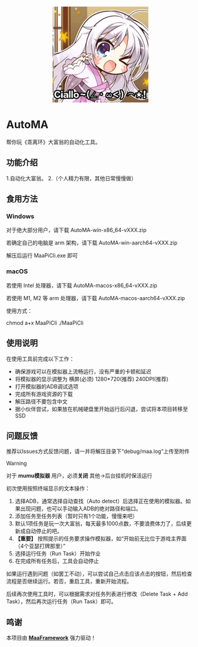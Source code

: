<!-- markdownlint-disable MD033 MD041 -->
<p align="center">
  <img alt="LOGO" src="https://github.com/MakoCoreleone/AutoMA/blob/main/Ciallo.png" width="256" height="256" />
</p>



# AutoMA
帮你玩《乖离环》大富翁的自动化工具。

## 功能介绍

1.自动化大富翁。
2.（个人精力有限，其他日常慢慢做）

## 食用方法

### Windows

  对于绝大部分用户，请下载 AutoMA-win-x86_64-vXXX.zip
  
  若确定自己的电脑是 arm 架构，请下载 AutoMA-win-aarch64-vXXX.zip
  
  解压后运行 MaaPiCli.exe 即可
  
### macOS
  若使用 Intel 处理器，请下载 AutoMA-macos-x86_64-vXXX.zip
  
  若使用 M1, M2 等 arm 处理器，请下载 AutoMA-macos-aarch64-vXXX.zip
  
  使用方式：
  
  chmod a+x MaaPiCli
  ./MaaPiCli

## 使用说明

在使用工具前完成以下工作：

* 确保游戏可以在模拟器上流畅运行，没有严重的卡顿和延迟
* 将模拟器的显示调整为 横屏(必须) 1280*720(推荐) 240DPI(推荐)
* 打开模拟器的ADB调试选项
* 完成所有游戏资源的下载
* 解压路径不要包含中文
* 据小伙伴尝试，如果放在机械硬盘里开始运行后闪退，尝试将本项目转移至SSD

## 问题反馈
推荐以Issues方式反馈问题，请一并将解压目录下“debug/maa.log”上传至附件



> [!WARNING]  
> 对于 **mumu模拟器** 用户，必须**关闭**  其他->后台挂机时保活运行 

初次使用按照终端显示的文本操作：

1. 选择ADB，通常选择自动查找（Auto detect）后选择正在使用的模拟器。如果出现问题，也可以手动输入ADB的绝对路径和端口。
2. 添加任务至任务列表（暂时只有1个功能，慢慢来吧）
3. 默认1项任务是玩一次大富翁，每天最多1000点数，不要浪费体力了，后续更新成自动停止的吧。
4. **【重要】** 按照提示的任务要求操作模拟器，如“开始前无比位于游戏主界面（4个亚瑟打牌那里）”
5. 选择运行任务（Run Task）开始作业
6. 在完成所有任务后，工具会自动停止

如果运行遇到问题（如罢工不动），可以尝试自己点击应该点击的按钮，然后检查流程是否继续运行。若否，重启工具，重新开始流程。

后续再次使用工具时，可以根据需求对任务列表进行修改（Delete Task + Add Task），然后再次运行任务（Run Task）即可。
  
## 鸣谢

本项目由 **[MaaFramework](https://github.com/MaaXYZ/MaaFramework)** 强力驱动！



